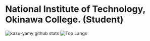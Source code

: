  # National Institute of Technology, Okinawa College. (Student)

![kazu-yamy github stats](https://github-readme-stats.vercel.app/api?username=kazu-yamy&count_private=true&show_icons=true&theme=tokyonight)
![Top Langs](https://github-readme-stats.vercel.app/api/top-langs/?username=kazu-yamy&theme=tokyonight&layout=compact)

